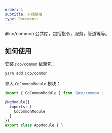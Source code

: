 ```yaml
---
order: 1
subtitle: 开始使用
type: Documents
---
```


@co/common 公共库，包括指令，服务，管道等等。

## 如何使用

安装 `@co/common` 依赖包：

```bash
yarn add @co/common
```

导入 `CoCommonModule` 模块：

```typescript
import { CoCommonModule } from '@co/common';

@NgModule({
  imports: [
    CoCommonModule
  ]
})
export class AppModule { }
```


